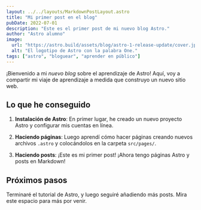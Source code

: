 ```yaml
---
layout: ../../layouts/MarkdownPostLayout.astro
title: "Mi primer post en el blog"
pubDate: 2022-07-01
description: "Este es el primer post de mi nuevo blog Astro."
author: "Astro alumno"
image:
  url: "https://astro.build/assets/blog/astro-1-release-update/cover.jpeg"
  alt: "El logotipo de Astro con la palabra One."
tags: ["astro", "bloguear", "aprender en público"]
---
```


¡Bienvenido a mi _nuevo blog_ sobre el aprendizaje de Astro! Aquí, voy a compartir mi viaje de aprendizaje a medida que construyo un nuevo sitio web.

## Lo que he conseguido

1. **Instalación de Astro**: En primer lugar, he creado un nuevo proyecto Astro y configurar mis cuentas en línea.

2. **Haciendo páginas**: Luego aprendí cómo hacer páginas creando nuevos archivos `.astro` y colocándolos en la carpeta `src/pages/`.

3. **Haciendo posts**: ¡Este es mi primer post! ¡Ahora tengo páginas Astro y posts en Markdown!

## Próximos pasos

Terminaré el tutorial de Astro, y luego seguiré añadiendo más posts. Mira este espacio para más por venir.
